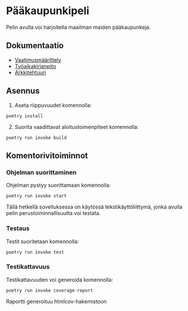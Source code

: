 # Pääkaupunkipeli

Pelin avulla voi harjoitella maailman maiden pääkaupunkeja.

## Dokumentaatio

* [Vaatimusmäärittely](https://github.com/kerkkanen/ot-harjoitustyo/blob/main/dokumentaatio/vaatimusmaarittely.md)
* [Työaikakirjanpito](https://github.com/kerkkanen/ot-harjoitustyo/blob/main/dokumentaatio/kirjanpito.md)
* [Arkkitehtuuri](https://github.com/kerkkanen/ot-harjoitustyo/blob/main/dokumentaatio/arkkitehtuuri.md)

## Asennus

1. Aseta riippuvuudet komennolla:

```
poetry install
```

2. Suorita vaadittavat aloitustoimenpiteet komennolla:

```
poetry run invoke build
```

## Komentorivitoiminnot

### Ohjelman suorittaminen

Ohjelman pystyy suorittamaan komennolla:

```
poetry run invoke start
```
Tällä hetkellä sovelluksessa on käytössä tekstikäyttöliittymä, jonka avulla pelin perustoiminnallisuutta voi testata.

### Testaus

Testit suoritetaan komennolla:

```
poetry run invoke test
```
### Testikattavuus

Testikattavuuden voi generoida komennolla:

```
poetry run invoke coverage-report
```
Raportti generoituu htmlcov-hakemistoon



